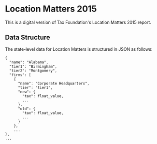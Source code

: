# Location Matters 2015

This is a digital version of Tax Foundation's Location Matters 2015 report.

## Data Structure

The state-level data for Location Matters is structured in JSON as follows:

```
{
  "name": "Alabama",
  "tier1": "Birmingham",
  "tier2": "Montgomery",
  "firms": [
    {
      "name": "Corporate Headquarters",
      "tier": "tier1",
      "new": {
        "tax": float_value,
        ...
      },
      "old": {
        "tax": float_value,
        ...
      }
    },
    ...
},
...
```
